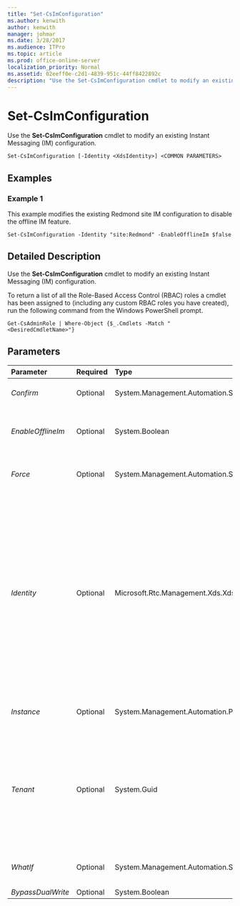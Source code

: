 ```yaml
---
title: "Set-CsImConfiguration"
ms.author: kenwith
author: kenwith
manager: johmar
ms.date: 3/28/2017
ms.audience: ITPro
ms.topic: article
ms.prod: office-online-server
localization_priority: Normal
ms.assetid: 02eeff0e-c2d1-4839-951c-44ff8422892c
description: "Use the Set-CsImConfiguration cmdlet to modify an existing Instant Messaging (IM) configuration."
---
```


# Set-CsImConfiguration
 
Use the **Set-CsImConfiguration** cmdlet to modify an existing Instant Messaging (IM) configuration.
  
```
Set-CsImConfiguration [-Identity <XdsIdentity>] <COMMON PARAMETERS>

```

## Examples
<a name="Examples"> </a>

### Example 1

This example modifies the existing Redmond site IM configuration to disable the offline IM feature.
  
```
Set-CsImConfiguration -Identity "site:Redmond" -EnableOfflineIm $false
```

## Detailed Description
<a name="DetailedDescription"> </a>

Use the **Set-CsImConfiguration** cmdlet to modify an existing Instant Messaging (IM) configuration.
  
To return a list of all the Role-Based Access Control (RBAC) roles a cmdlet has been assigned to (including any custom RBAC roles you have created), run the following command from the Windows PowerShell prompt.
  
```
Get-CsAdminRole | Where-Object {$_.Cmdlets -Match "<DesiredCmdletName>"}
```

## Parameters
<a name="DetailedDescription"> </a>

|**Parameter**|**Required**|**Type**|**Description**|
|:-----|:-----|:-----|:-----|
| _Confirm_ <br/> |Optional  <br/> |System.Management.Automation.SwitchParameter  <br/> |Prompts you for confirmation before executing the command.  <br/> |
| _EnableOfflineIm_ <br/> |Optional  <br/> |System.Boolean  <br/> |If set to $true, offline Instant Messaging is enabled. If $false, offline Instant Messaging is disabled. The default is $true.  <br/> |
| _Force_ <br/> |Optional  <br/> |System.Management.Automation.SwitchParameter  <br/> |Suppresses the display of any non-fatal error messages and completes the cmdlet operation.  <br/> |
| _Identity_ <br/> |Optional  <br/> |Microsoft.Rtc.Management.Xds.XdsIdentity  <br/> |Specifies the unique identity of the IM configuration to be modified.  <br/> To modify the global IM configuration you can either omit  _Identity_, or use the following syntax: `-Identity Global` <br/> To modify an IM configuration at the site scope, use the prefix "site:" followed by the site name. For example: `-Identity "site:Redmond"` <br/> To modify an IM configuration at the service scope, use the prefix "service:" followed by the service name. For example: `-Identity "service:Registrar Contoso.RegistrarPool.com"` <br/> |
| _Instance_ <br/> |Optional  <br/> |System.Management.Automation.PSObject  <br/> |Allows you to pass a reference to an object to the cmdlet rather than set individual parameter values.  <br/> |
| _Tenant_ <br/> |Optional  <br/> |System.Guid  <br/> |Specifies the globally unique identifier (GUID) of the Skype for Business Online tenant account on which the cmdlet will operate. For example: `-Tenant "38aad667-af54-4397-aaa7-e94c79ec2308"`. You can return the tenant ID for each of your Skype for Business Online tenants by running this command: `Get-CsTenant | Select-Object DisplayName, TenantID`.  <br/> |
| _WhatIf_ <br/> |Optional  <br/> |System.Management.Automation.SwitchParameter  <br/> |Describes what would happen if you executed the command without actually executing the command.  <br/> |
| _BypassDualWrite_ <br/> |Optional  <br/> |System.Boolean  <br/> |PARAMVALUE: $true | $false  <br/> |
   

